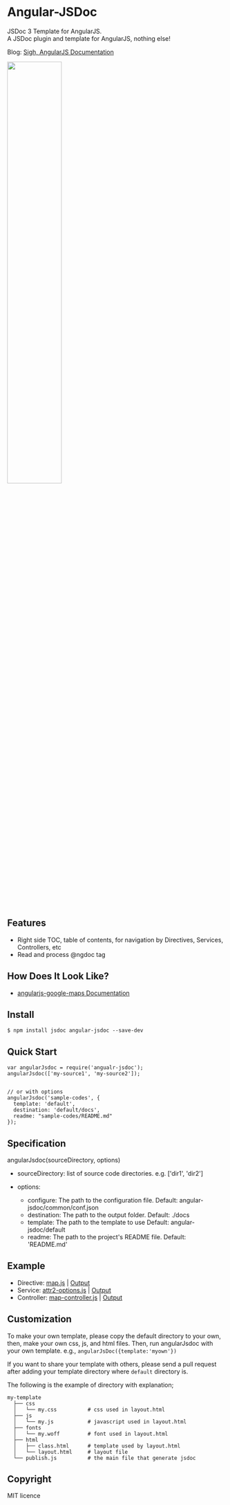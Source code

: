 Angular-JSDoc
=============

JSDoc 3 Template for AngularJS.  
A JSDoc plugin and template for AngularJS, nothing else!  

Blog: [Sigh, AngularJS Documentation](http://allenhwkim.tumblr.com/post/92161523693/sigh-angularjs-documentation)

<img src=http://i.imgur.com/FPo9x25.gif width=50%  />

Features
----------
  * Right side TOC, table of contents,  for navigation by Directives, Services, Controllers, etc
  * Read and process @ngdoc tag

How Does It Look Like?
------------------------
  * [angularjs-google-maps Documentation](https://rawgit.com/allenhwkim/angularjs-google-maps/master/build/docs/index.html)


Install
-------

    $ npm install jsdoc angular-jsdoc --save-dev

Quick Start
-----------

    var angularJsdoc = require('angualr-jsdoc');
    angularJsdoc(['my-source1', 'my-source2']); 


    // or with options
    angularJsdoc('sample-codes', {
      template: 'default',
      destination: 'default/docs',
      readme: "sample-codes/README.md"
    });

Specification
--------------

  angularJsdoc(sourceDirectory, options)

  - sourceDirectory: list of source code directories. e.g. ['dir1', 'dir2']

  - options:

    - configure: The path to the configuration file.
                 Default: angular-jsdoc/common/conf.json
    - destination: The path to the output folder. 
                 Default: ./docs
    - template:  The path to the template to use
                 Default: angular-jsdoc/default
    - readme: The path to the project's README file.
                 Default: 'README.md'

Example
--------

   - Directive: [map.js](sample-codes/ngmap/map.js) | 
     [Output](https://rawgit.com/allenhwkim/angular-jsdoc/master/default/docs/ngmap.map.html)
   - Service: [attr2-options.js](sample-codes/ngmap/attr2-options.js) | 
     [Output](https://rawgit.com/allenhwkim/angular-jsdoc/master/default/docs/ngmap.Attr2Options.html)
   - Controller: [map-controller.js](sample-codes/ngmap/map-controller.js) | 
     [Output](https://rawgit.com/allenhwkim/angular-jsdoc/master/default/docs/ngmap.MapController.html)

Customization
-------------
To make your own template, please copy the default directory to your own, then, make your own css, js, and html files. Then, run angularJsdoc with your own template. e.g., `angularJsDoc({template:'myown'})`

If you want to share your template with others, please send a pull request after adding your template directory where `default` directory is.

The following is the example of directory with explanation;


    my-template
      ├── css
      │   └── my.css          # css used in layout.html
      ├── js
      │   └── my.js           # javascript used in layout.html
      ├── fonts
      │   └── my.woff         # font used in layout.html
      ├── html
      │   ├── class.html      # template used by layout.html
      │   └── layout.html     # layout file
      └── publish.js          # the main file that generate jsdoc


Copyright
--------
  MIT licence

